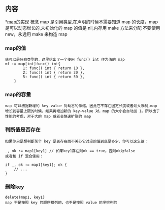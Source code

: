 ## 内容
*[map的实现](https://www.cnblogs.com/maji233/p/11070853.html)
概念
map 是引用类型,在声明的时候不需要知道 map 的长度，map 是可以动态增长的,未初始化的 map 的值是 nil,内存用 make 方法来分配
不要使用 new，永远用 make 来构造 map

### map的值
```
值可以是任意类型的，这里给出了一个使用 func() int 作为值的 map
mf := map[int]func() int{
		1: func() int { return 10 },
		2: func() int { return 20 },
		5: func() int { return 50 },
	}
```

### map的容量
```
map 可以根据新增的 key-value 对动态的伸缩，因此它不存在固定长度或者最大限制,map 增长到容量上限的时候，如果再增加新的 key-value 对，map 的大小会自动加 1。所以出于性能的考虑，对于大的 map 或者会快速扩张的 map
```

### 判断值是否存在
```
如果你只是想判断某个 key 是否存在而不关心它对应的值到底是多少，你可以这么做：

_, ok := map1[key1] // 如果key1存在则ok == true，否则ok为false
或者和 if 混合使用：

if _, ok := map1[key1]; ok {
	// ...
}
```

### 删除key
```
delete(map1, key1)
map 不是按照 key 的顺序排列的，也不是按照 value 的序排列的
```